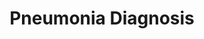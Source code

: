 ---
layout: page
title: Pneumonia Diagnosis
description: The model excels in analyzing X-ray images for pneumonia detection, playing a crucial role in guiding accurate diagnoses and treatment strategies for this respiratory condition. Image by [Freepik](https://www.freepik.com/free-vector/set-human-lungs-isolated_38014095.htm#query=lungs&position=5&from_view=search&track=sph)
img: assets/img/pneumonia.png
redirect: https://pneumonia-classification.streamlit.app/
importance: 1
category: work
---